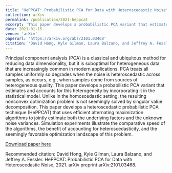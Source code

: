 ```yaml
---
title: "HePPCAT: Probabilistic PCA for Data with Heteroscedastic Noise"
collection: arXiv
permalink: /publication/2021-heppcat
excerpt: 'This paper develops a probabilistic PCA variant that estimates and accounts for this heterogeneity by incorporating it in the statistical model.'
date: 2021-01-15
venue: 'arXiv'
paperurl: 'https://arxiv.org/abs/2101.03468'
citation: 'David Hong, Kyle Gilman, Laura Balzano, and Jeffrey A. Fessler (2021). &quot;HePPCAT: Probabilistic PCA for Data with Heteroscedastic Noise &quot; <i>arXiv </i>.'
---
```

Principal component analysis (PCA) is a classical and ubiquitous method for reducing data dimensionality, but it is suboptimal for heterogeneous data that are increasingly common in modern applications. PCA treats all samples uniformly so degrades when the noise is heteroscedastic across samples, as occurs, e.g., when samples come from sources of heterogeneous quality. This paper develops a probabilistic PCA variant that estimates and accounts for this heterogeneity by incorporating it in the statistical model. Unlike in the homoscedastic setting, the resulting nonconvex optimization problem is not seemingly solved by singular value decomposition. This paper develops a heteroscedastic probabilistic PCA technique (HePPCAT) that uses efficient alternating maximization algorithms to jointly estimate both the underlying factors and the unknown noise variances. Simulation experiments illustrate the comparative speed of the algorithms, the benefit of accounting for heteroscedasticity, and the seemingly favorable optimization landscape of this problem.

[Download paper here](https://arxiv.org/abs/2101.03468)

Recommended citation: David Hong, Kyle Gilman, Laura Balzano, and Jeffrey A. Fessler. HePPCAT: Probabilistic PCA for Data with Heteroscedastic Noise, 2021. arXiv preprint arXiv:2101.03468.
